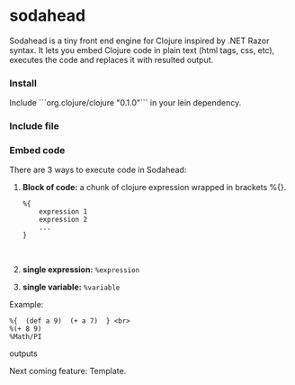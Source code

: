 # sodahead

Sodahead is a tiny front end engine for Clojure inspired by .NET Razor syntax. It lets you embed Clojure code in plain text (html tags, css, etc), executes the code and replaces it with resulted output.


<h3>Install</h3>
Include  ```org.clojure/clojure "0.1.0"``` in your lein dependency.


<h3>Include file</h3>



<h3>Embed code</h3>
There are 3 ways to execute code in Sodahead:

1. <b>Block of code:</b> a chunk of clojure expression wrapped in brackets %{}.<br>
	```
	%{ 
		expression 1 
		expression 2 
		... 
	}
	```
	<br>

2. <b>single expression:</b> `%expression`<br>

3. <b>single variable:</b> `%variable` <br>

Example:
```
%{  (def a 9)  (+ a 7)  } <br>
%(+ 8 9)
%Math/PI
```

outputs



Next coming feature: Template.